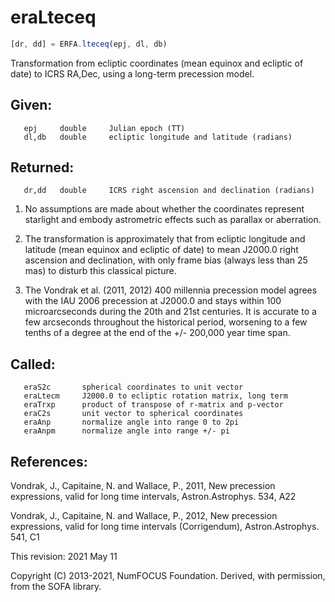 # eraLteceq

```js
[dr, dd] = ERFA.lteceq(epj, dl, db)
```

Transformation from ecliptic coordinates (mean equinox and ecliptic
of date) to ICRS RA,Dec, using a long-term precession model.

## Given:
```
   epj     double     Julian epoch (TT)
   dl,db   double     ecliptic longitude and latitude (radians)
```

## Returned:
```
   dr,dd   double     ICRS right ascension and declination (radians)
```

1) No assumptions are made about whether the coordinates represent
   starlight and embody astrometric effects such as parallax or
   aberration.

2) The transformation is approximately that from ecliptic longitude
   and latitude (mean equinox and ecliptic of date) to mean J2000.0
   right ascension and declination, with only frame bias (always
   less than 25 mas) to disturb this classical picture.

3) The Vondrak et al. (2011, 2012) 400 millennia precession model
   agrees with the IAU 2006 precession at J2000.0 and stays within
   100 microarcseconds during the 20th and 21st centuries.  It is
   accurate to a few arcseconds throughout the historical period,
   worsening to a few tenths of a degree at the end of the
   +/- 200,000 year time span.

## Called:
```
   eraS2c       spherical coordinates to unit vector
   eraLtecm     J2000.0 to ecliptic rotation matrix, long term
   eraTrxp      product of transpose of r-matrix and p-vector
   eraC2s       unit vector to spherical coordinates
   eraAnp       normalize angle into range 0 to 2pi
   eraAnpm      normalize angle into range +/- pi
```

## References:

  Vondrak, J., Capitaine, N. and Wallace, P., 2011, New precession
  expressions, valid for long time intervals, Astron.Astrophys. 534,
  A22

  Vondrak, J., Capitaine, N. and Wallace, P., 2012, New precession
  expressions, valid for long time intervals (Corrigendum),
  Astron.Astrophys. 541, C1

This revision:  2021 May 11

Copyright (C) 2013-2021, NumFOCUS Foundation.
Derived, with permission, from the SOFA library.
